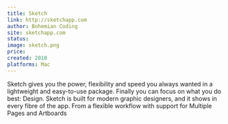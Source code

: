 ```yaml
---
title: Sketch
link: http://sketchapp.com
author: Bohemian Coding
site: sketchapp.com
status: 
image: sketch.png
price: 
created: 2010
platforms: Mac
---
```


Sketch gives you the power, flexibility and speed you always wanted in a lightweight and easy-to-use package. Finally you can focus on what you do best: Design. Sketch is built for modern graphic designers, and it shows in every fibre of the app. From a flexible workflow with support for Multiple Pages and Artboards
